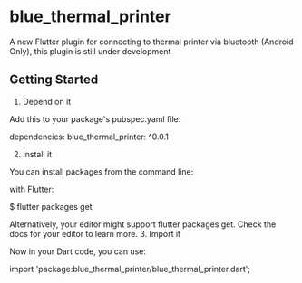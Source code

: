 # blue_thermal_printer

A new Flutter plugin for connecting to thermal printer via bluetooth
(Android Only),
this plugin is still under development

## Getting Started

1. Depend on it

Add this to your package's pubspec.yaml file:


dependencies:
  blue_thermal_printer: ^0.0.1

2. Install it

You can install packages from the command line:

with Flutter:


$ flutter packages get

Alternatively, your editor might support flutter packages get. Check the docs for your editor to learn more.
3. Import it

Now in your Dart code, you can use:


import 'package:blue_thermal_printer/blue_thermal_printer.dart';
  
